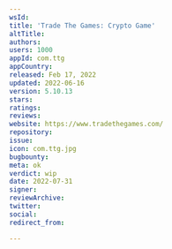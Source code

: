 ```yaml
---
wsId: 
title: 'Trade The Games: Crypto Game'
altTitle: 
authors: 
users: 1000
appId: com.ttg
appCountry: 
released: Feb 17, 2022
updated: 2022-06-16
version: 5.10.13
stars: 
ratings: 
reviews: 
website: https://www.tradethegames.com/
repository: 
issue: 
icon: com.ttg.jpg
bugbounty: 
meta: ok
verdict: wip
date: 2022-07-31
signer: 
reviewArchive: 
twitter: 
social: 
redirect_from: 

---
```


